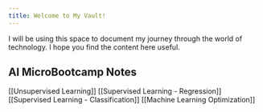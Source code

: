 ```yaml
---
title: Welcome to My Vault!
---
```


I will be using this space to document my journey through the world of technology. I hope you find the content here useful.

## AI MicroBootcamp Notes

[[Unsupervised Learning]]
[[Supervised Learning - Regression]]
[[Supervised Learning - Classification]]
[[Machine Learning Optimization]]